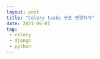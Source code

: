 ```yaml
---
layout: post
title: "Celery tasks 구조 변경하기"
date: 2021-06-01
tag:
 - celery
 - django
 - python
---
```

